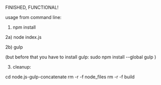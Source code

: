 FINISHED, FUNCTIONAL!

usage from command line:

1) npm install

2a) node index.js

2b) gulp 

(but before that you have to install gulp: 
    sudo npm install --global gulp
)

3) cleanup:

cd node.js-gulp-concatenate
rm -r -f node_files
rm -r -f build